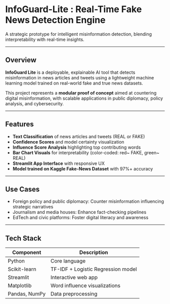 # InfoGuard-Lite : Real-Time Fake News Detection Engine
A strategic prototype for intelligent misinformation detection, blending interpretability with real-time insights.

---

## Overview
**InfoGuard Lite** is a deployable, explainable AI tool that detects misinformation in news articles and tweets using a lightweight machine learning model trained on real-world fake and true news datasets.

This project represents a **modular proof of concept** aimed at countering digital misinformation, with scalable applications in public diplomacy, policy analysis, and cybersecurity.

---

## Features

- **Text Classification** of news articles and tweets (REAL or FAKE)
- **Confidence Scores** and model certainty visualization
- **Influence Score Analysis** highlighting top contributing words
- **Bar Chart Visuals** for interpretability (color-coded: red~ FAKE, green~ REAL)
- **Streamlit App Interface** with responsive UX
- **Model trained on Kaggle Fake-News Dataset** with 97%+ accuracy

---

## Use Cases

- Foreign policy and public diplomacy: Counter misinformation influencing strategic narratives
- Journalism and media houses: Enhance fact-checking pipelines
- EdTech and civic platforms: Foster digital literacy and awareness

---

## Tech Stack

| Component           | Description                       |
|--------------------|-----------------------------------|
| Python             | Core language                     |
| Scikit-learn       | TF-IDF + Logistic Regression model |
| Streamlit          | Interactive web app               |
| Matplotlib         | Word influence visualizations     |
| Pandas, NumPy      | Data preprocessing                |
